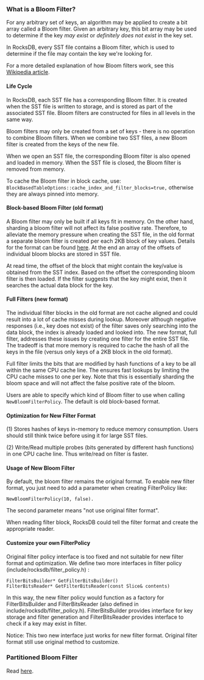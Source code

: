 ### What is a Bloom Filter?
For any arbitrary set of keys, an algorithm may be applied to create a bit array called a Bloom filter. Given an arbitrary key, this bit array may be used to determine if the key *may exist* or *definitely does not exist* in the key set. 

In RocksDB, every SST file contains a Bloom filter, which is used to determine if the file may contain the key we're looking for.

For a more detailed explanation of how Bloom filters work, see this [Wikipedia article](http://en.wikipedia.org/wiki/Bloom_filter).

#### Life Cycle
In RocksDB, each SST file has a corresponding Bloom filter. It is created when the SST file is written to storage, and is stored as part of the associated SST file. Bloom filters are constructed for files in all levels in the same way. 

Bloom filters may only be created from a set of keys - there is no operation to combine Bloom filters. When we combine two SST files, a new Bloom filter is created from the keys of the new file. 

When we open an SST file, the corresponding Bloom filter is also opened and loaded in memory. When the SST file is closed, the Bloom filter is removed from memory. 

To cache the Bloom filter in block cache, use: `BlockBasedTableOptions::cache_index_and_filter_blocks=true,` otherwise they are always pinned into memory.  

#### Block-based Bloom Filter (old format)

A Bloom filter may only be built if all keys fit in memory. On the other hand, sharding a bloom filter will not affect its false positive rate. Therefore, to alleviate the memory pressure when creating the SST file, in the old format a separate bloom filter is created per each 2KB block of key values.
Details for the format can be found [here](https://github.com/facebook/rocksdb/wiki/Rocksdb-BlockBasedTable-Format#filter-meta-block). At the end an array of the offsets of individual bloom blocks are stored in SST file.

At read time, the offset of the block that might contain the key/value is obtained from the SST index. Based on the offset the corresponding bloom filter is then loaded. If the filter suggests that the key might exist, then it searches the actual data block for the key.

#### Full Filters (new format)
The individual filter blocks in the old format are not cache aligned and could result into a lot of cache misses during lookup. Moreover although negative responses (i.e., key does not exist) of the filter saves only searching into the data block, the index is already loaded and looked into. The new format, full filter, addresses these issues by creating one filter for the entire SST file. The tradeoff is that more memory is required to cache the hash of all the keys in the file (versus only keys of a 2KB block in the old format).

Full filter limits the bits that are modified by hash functions of a key to be all within the same CPU cache line. The ensures fast lookups by limiting the CPU cache misses to one per key. Note that this is essentially sharding the bloom space and will not affect the false positive rate of the bloom.

Users are able to specify which kind of Bloom filter to use when calling `NewBloomFilterPolicy`. The default is old block-based format.

#### Optimization for New Filter Format
(1) Stores hashes of keys in-memory to reduce memory consumption. Users should still think twice before using it for large SST files. 

(2) Write/Read multiple probes (bits generated by different hash functions) in one CPU cache line. Thus write/read on filter is faster.

#### Usage of New Bloom Filter
By default, the bloom filter remains the original format. To enable new filter format, you just need to add a parameter when creating FilterPolicy like:

    NewBloomFilterPolicy(10, false).
 
The second parameter means "not use original filter format".
 
When reading filter block, RocksDB could tell the filter format and create the appropriate reader.

#### Customize your own FilterPolicy
Original filter policy interface is too fixed and not suitable for new filter format and optimization. We define two more interfaces in filter policy (include/rocksdb/filter_policy.h) :

    FilterBitsBuilder* GetFilterBitsBuilder()
    FilterBitsReader* GetFilterBitsReader(const Slice& contents)
 
In this way, the new filter policy would function as a factory for FilterBitsBuilder and FilterBitsReader (also defined in include/rocksdb/filter_policy.h). FilterBitsBuilder provides interface for key storage and filter generation and FilterBitsReader provides interface to check if a key may exist in filter.

Notice: This two new interface just works for new filter format. Original filter format still use original method to customize.

### Partitioned Bloom Filter

Read [here](https://github.com/facebook/rocksdb/wiki/Partitioned-Index-Filters).